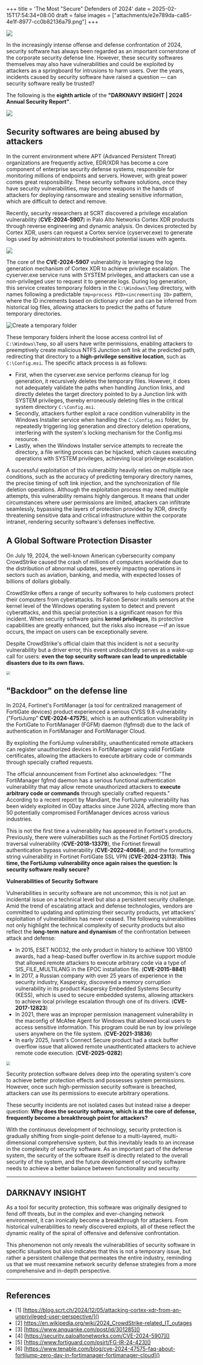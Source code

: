 +++
title = 'The Most "Secure" Defenders of 2024'
date = 2025-02-15T17:54:34+08:00
draft = false
images = ["attachments/e2e789da-ca85-4e1f-8977-cc0b82136a79.png"]
+++

![](attachments/c3723ecc-d423-40dc-8979-505749e10cd8.png)

In the increasingly intense offense and defense confrontation of 2024, security software has always been regarded as an important cornerstone of the corporate security defense line. However, these security softwares themselves may also have vulnerabilities and could be exploited by attackers as a springboard for intrusions to harm users. Over the years, incidents caused by security software have raised a question — can security software really be trusted?


The following is the **eighth article** of the **"DARKNAVY INSIGHT | 2024 Annual Security Report"**.

 ![](attachments/e2e789da-ca85-4e1f-8977-cc0b82136a79.png)


## Security softwares are being abused by attackers

In the current environment where APT (Advanced Persistent Threat) organizations are frequently active, EDR/XDR has become a core component of enterprise security defense systems, responsible for monitoring millions of endpoints and servers. However, with great power comes great responsibility. These security software solutions, once they have security vulnerabilities, may become weapons in the hands of attackers for deploying ransomware and stealing sensitive information, which are difficult to detect and remove.

Recently, security researchers at SCRT discovered a privilege escalation vulnerability (**CVE-2024-5907**) in Palo Alto Networks Cortex XDR products through reverse engineering and dynamic analysis. On devices protected by Cortex XDR, users can request a Cortex service (cyserver.exe) to generate logs used by administrators to troubleshoot potential issues with agents.

 <img src="attachments/6fb8a1ab-318e-4d0c-bc9f-d8b4d757eed1.webp" style="display: block; margin-left: auto; margin-right: auto; zoom: 100%;"/>

The core of the **CVE-2024-5907** vulnerability is leveraging the log generation mechanism of Cortex XDR to achieve privilege escalation. The cyserver.exe service runs with SYSTEM privileges, and attackers can use a non-privileged user to request it to generate logs. During log generation, this service creates temporary folders in the `C:\Windows\Temp` directory, with names following a predictable `tmp<process PID><incrementing ID>` pattern, where the ID increments based on dictionary order and can be inferred from historical log files, allowing attackers to predict the paths of future temporary directories.

 ![Create a temporary folder](attachments/dc9b8d5b-f346-4d11-8edd-c36ed10f3161.webp)

These temporary folders inherit the loose access control list of `C:\Windows\Temp`, so all users have write permissions, enabling attackers to preemptively create malicious NTFS Junction soft link at the predicted path, redirecting that directory to a **high-privilege sensitive location**, such as `C:\Config.msi`. The specific attack process is as follows:

* First, when the cyserver.exe service performs cleanup for log generation, it recursively deletes the temporary files. However, it does not adequately validate the paths when handling Junction links, and directly deletes the target directory pointed to by a Junction link with SYSTEM privileges, thereby erroneously deleting files in the critical system directory `C:\Config.msi`.
* Secondly, attackers further exploit a race condition vulnerability in the Windows Installer service when handling the `C:\Config.msi` folder, by repeatedly triggering log generation and directory deletion operations, interfering with the system's locking mechanism for the Config.msi resource.
* Lastly, when the Windows Installer service attempts to recreate the directory, a file writing process can be hijacked, which causes executing operations with SYSTEM privileges, achieving local privilege escalation.

A successful exploitation of this vulnerability heavily relies on multiple race conditions, such as the accuracy of predicting temporary directory names, the precise timing of soft link injection, and the synchronization of file deletion operations. Although the exploitation process may need multiple attempts, this vulnerability remains highly dangerous. It means that under circumstances where user permissions are limited, attackers can infiltrate seamlessly, bypassing the layers of protection provided by XDR, directly threatening sensitive data and critical infrastructure within the corporate intranet, rendering security software's defenses ineffective.


## A Global Software Protection Disaster

On July 19, 2024, the well-known American cybersecurity company CrowdStrike caused the crash of millions of computers worldwide due to the distribution of abnormal updates, severely impacting operations in sectors such as aviation, banking, and media, with expected losses of billions of dollars globally.

CrowdStrike offers a range of security softwares to help customers protect their computers from cyberattacks. Its Falcon Sensor installs sensors at the kernel level of the Windows operating system to detect and prevent cyberattacks, and this special protection is a significant reason for this incident. When security software gains **kernel privileges**, its protective capabilities are greatly enhanced, but the risks also increase —if an issue occurs, the impact on users can be exceptionally severe.

Despite CrowdStrike's official claim that this incident is not a security vulnerability but a driver error, this event undoubtedly serves as a wake-up call for users: **even the top security software can lead to unpredictable disasters due to its own flaws.**

 <img src="attachments/b8a2bb3d-9087-4237-a66e-28aadd4233b7.webp" style="display: block; margin-left: auto; margin-right: auto; zoom: 60%;"/>


## "Backdoor" on the defense line

In 2024, Fortinet's FortiManager (a tool for centralized management of FortiGate devices) product experienced a serious CVSS 9.8 vulnerability ("FortiJump" **CVE-2024-47575**), which is an authentication vulnerability in the FortiGate to FortiManager (FGFM) daemon (fgfmsd) due to the lack of authentication in FortiManager and FortiManager Cloud.


By exploiting the FortiJump vulnerability, unauthenticated remote attackers can register unauthorized devices in FortiManager using valid FortiGate certificates, allowing the attackers to execute arbitrary code or commands through specially crafted requests.


The official announcement from Fortinet also acknowledges: "The FortiManager fgfmd daemon has a serious functional authentication vulnerability that may allow remote unauthorized attackers to **execute arbitrary code or commands** through specially crafted requests." According to a recent report by Mandiant, the FortiJump vulnerability has been widely exploited in 0Day attacks since June 2024, affecting more than 50 potentially compromised FortiManager devices across various industries.


This is not the first time a vulnerability has appeared in Fortinet's products. Previously, there were vulnerabilities such as the Fortinet FortiOS directory traversal vulnerability (**CVE-2018-13379**), the Fortinet firewall authentication bypass vulnerability (**CVE-2022-40684**), and the formatting string vulnerability in Fortinet FortiGate SSL VPN (**CVE-2024-23113**). **This time, the FortiJump vulnerability once again raises the question: Is security software really secure?**


**Vulnerabilities of Security Software**

Vulnerabilities in security software are not uncommon; this is not just an incidental issue on a technical level but also a persistent security challenge. Amid the trend of escalating attack and defense technologies, vendors are committed to updating and optimizing their security products, yet attackers' exploitation of vulnerabilities has never ceased. The following vulnerabilities not only highlight the technical complexity of security products but also reflect the **long-term nature and dynamism** of the confrontation between attack and defense:

* In 2015, ESET NOD32, the only product in history to achieve 100 VB100 awards, had a heap-based buffer overflow in its archive support module that allowed remote attackers to execute arbitrary code via a type of SIS_FILE_MULTILANG in the EPOC installation file. (**CVE-2015-8841**)
* In 2017, a Russian company with over 25 years of experience in the security industry, Kaspersky, discovered a memory corruption vulnerability in its product Kaspersky Embedded Systems Security (KESS), which is used to secure embedded systems, allowing attackers to achieve local privilege escalation through one of its drivers. (**CVE-2017-12823**)
* In 2021, there was an improper permission management vulnerability in the maconfig of McAfee Agent for Windows that allowed local users to access sensitive information. This program could be run by low privilege users anywhere on the file system. (**CVE-2021-31836**)
* In early 2025, Ivanti's Connect Secure product had a stack buffer overflow issue that allowed remote unauthenticated attackers to achieve remote code execution. (**CVE-2025-0282**)

 <img src="attachments/605b6e48-dce5-4f84-b468-8bf61bc13673.webp" style="display: block; margin-left: auto; margin-right: auto; zoom: 60%;"/>

Security protection software delves deep into the operating system's core to achieve better protection effects and possesses system permissions. However, once such high-permission security software is breached, attackers can use its permissions to execute arbitrary operations.


These security incidents are not isolated cases but instead raise a deeper question: **Why does the security software, which is at the core of defense, frequently become a breakthrough point for attackers?**


With the continuous development of technology, security protection is gradually shifting from single-point defense to a multi-layered, multi-dimensional comprehensive system, but this inevitably leads to an increase in the complexity of security software. As an important part of the defense system, the security of the software itself is directly related to the overall security of the system, and the future development of security software needs to achieve a better balance between functionality and security.


---

## DARKNAVY INSIGHT

As a tool for security protection, this software was originally designed to fend off threats, but in the complex and ever-changing network environment, it can ironically become a breakthrough for attackers. From historical vulnerabilities to newly discovered exploits, all of these reflect the dynamic reality of the spiral of offensive and defensive confrontation.

This phenomenon not only reveals the vulnerabilities of security software in specific situations but also indicates that this is not a temporary issue, but rather a persistent challenge that permeates the entire industry, reminding us that we must reexamine network security defense strategies from a more comprehensive and in-depth perspective.


---

## References

* \[1\] [https://blog.scrt.ch/2024/12/05/attacking-cortex-xdr-from-an-unprivileged-user-perspective/]()
* \[2\] <https://en.wikipedia.org/wiki/2024_CrowdStrike-related_IT_outages>
* \[3\] [https://www.anquanke.com/post/id/301285]()
* \[4\] [https://security.paloaltonetworks.com/CVE-2024-5907]()
* \[5\] [https://www.fortiguard.com/psirt/FG-IR-24-423]()
* \[6\] [https://www.tenable.com/blog/cve-2024-47575-faq-about-fortijump-zero-day-in-fortimanager-fortimanager-cloud]()